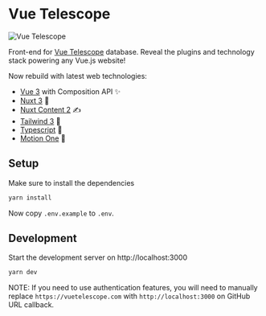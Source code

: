 # Vue Telescope

![Vue Telescope](https://vuetelemetry.com/branding/og-image.jpg)

Front-end for [Vue Telescope](https://vuetelescope.com) database. Reveal the plugins and technology stack powering any Vue.js website!

Now rebuild with latest web technologies:

- [Vue 3](https://vuejs.org) with Composition API ✨
- [Nuxt 3](https://v3.nuxtjs.org) 🚀
- [Nuxt Content 2](https://content.nuxtjs.org) ✍️
- [Tailwind 3](https://tailwindcss.com) 🎨
- [Typescript](https://typescriptlang.org) 🤖
- [Motion One](https://motion.dev/) 🪩

## Setup

Make sure to install the dependencies

```bash
yarn install
```

Now copy `.env.example` to `.env`.

## Development

Start the development server on http://localhost:3000

```bash
yarn dev
```

NOTE: If you need to use authentication features, you will need to manually replace `https://vuetelescope.com` with `http://localhost:3000` on GitHub URL callback.
